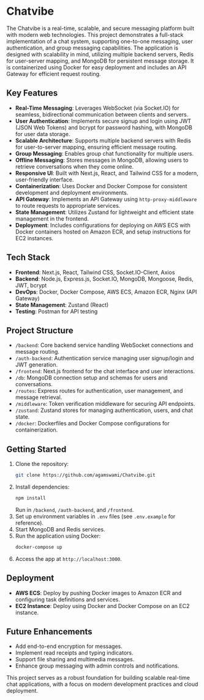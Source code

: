 # Chatvibe

The Chatvibe is a real-time, scalable, and secure messaging platform built with modern web technologies. This project demonstrates a full-stack implementation of a chat system, supporting one-to-one messaging, user authentication, and group messaging capabilities. The application is designed with scalability in mind, utilizing multiple backend servers, Redis for user-server mapping, and MongoDB for persistent message storage. It is containerized using Docker for easy deployment and includes an API Gateway for efficient request routing.

## Key Features
- **Real-Time Messaging**: Leverages WebSocket (via Socket.IO) for seamless, bidirectional communication between clients and servers.
- **User Authentication**: Implements secure signup and login using JWT (JSON Web Tokens) and bcrypt for password hashing, with MongoDB for user data storage.
- **Scalable Architecture**: Supports multiple backend servers with Redis for user-to-server mapping, ensuring efficient message routing.
- **Group Messaging**: Enables group chat functionality for multiple users.
- **Offline Messaging**: Stores messages in MongoDB, allowing users to retrieve conversations when they come online.
- **Responsive UI**: Built with Next.js, React, and Tailwind CSS for a modern, user-friendly interface.
- **Containerization**: Uses Docker and Docker Compose for consistent development and deployment environments.
- **API Gateway**: Implements an API Gateway using `http-proxy-middleware` to route requests to appropriate services.
- **State Management**: Utilizes Zustand for lightweight and efficient state management in the frontend.
- **Deployment**: Includes configurations for deploying on AWS ECS with Docker containers hosted on Amazon ECR, and setup instructions for EC2 instances.

## Tech Stack
- **Frontend**: Next.js, React, Tailwind CSS, Socket.IO-Client, Axios
- **Backend**: Node.js, Express.js, Socket.IO, MongoDB, Mongoose, Redis, JWT, bcrypt
- **DevOps**: Docker, Docker Compose, AWS ECS, Amazon ECR, Nginx (API Gateway)
- **State Management**: Zustand (React)
- **Testing**: Postman for API testing

## Project Structure
- `/backend`: Core backend service handling WebSocket connections and message routing.
- `/auth-backend`: Authentication service managing user signup/login and JWT generation.
- `/frontend`: Next.js frontend for the chat interface and user interactions.
- `/db`: MongoDB connection setup and schemas for users and conversations.
- `/routes`: Express routes for authentication, user management, and message retrieval.
- `/middleware`: Token verification middleware for securing API endpoints.
- `/zustand`: Zustand stores for managing authentication, users, and chat state.
- `/docker`: Dockerfiles and Docker Compose configurations for containerization.

## Getting Started
1. Clone the repository:
   ```bash
   git clone https://github.com/agamswami/Chatvibe.git
   ```
2. Install dependencies:
   ```bash
   npm install
   ```
   Run in `/backend`, `/auth-backend`, and `/frontend`.
3. Set up environment variables in `.env` files (see `.env.example` for reference).
4. Start MongoDB and Redis services.
5. Run the application using Docker:
   ```bash
   docker-compose up
   ```
6. Access the app at `http://localhost:3000`.

## Deployment
- **AWS ECS**: Deploy by pushing Docker images to Amazon ECR and configuring task definitions and services.
- **EC2 Instance**: Deploy using Docker and Docker Compose on an EC2 instance.

## Future Enhancements
- Add end-to-end encryption for messages.
- Implement read receipts and typing indicators.
- Support file sharing and multimedia messages.
- Enhance group messaging with admin controls and notifications.

This project serves as a robust foundation for building scalable real-time chat applications, with a focus on modern development practices and cloud deployment.


